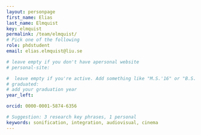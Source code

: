 ```yaml
---
layout: personpage
first_name: Elias
last_name: Elmquist
key: elmquist
permalink: /team/elmquist/
# Pick one of the following
role: phdstudent
email: elias.elmquist@liu.se

# leave empty if you don't have apersonal website
# personal-site:

#  leave empty if you're active. Add something like "M.S.'16" or "B.S.'17" if you got a degree while with the Vis Collective. Add "N" if you left before you got a degree.
# graduated:
# add your graduation year
year_left:

orcid: 0000-0001-5874-6356

# Suggestion: 3 research key phrases, 1 personal
keywords: sonification, integration, audiovisual, cinema
---
```

